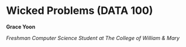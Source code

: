 # Wicked Problems (DATA 100)

**Grace Yoon**

*Freshman Computer Science Student at The College of William & Mary*
